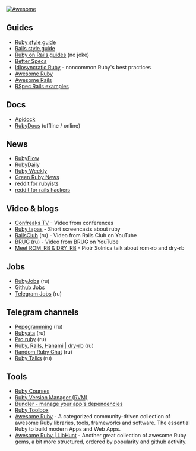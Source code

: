 [![Awesome](https://cdn.rawgit.com/sindresorhus/awesome/d7305f38d29fed78fa85652e3a63e154dd8e8829/media/badge.svg)](https://github.com/sindresorhus/awesome)

## Guides
- [Ruby style guide](https://github.com/bbatsov/ruby-style-guide)
- [Rails style guide](https://github.com/bbatsov/rails-style-guide)
- [Ruby on Rails guides](http://guides.rubyonrails.org) (no joke)
- [Better Specs](http://betterspecs.org/)
- [Idiosyncratic Ruby](http://idiosyncratic-ruby.com) - noncommon Ruby's best practices
- [Awesome Ruby](https://github.com/sdogruyol/awesome-ruby)
- [Awesome Rails](https://github.com/ekremkaraca/awesome-rails)
- [RSpec Rails examples](https://github.com/eliotsykes/rspec-rails-examples)

## Docs
- [Apidock](http://apidock.com/)
- [RubyDocs](http://rubydocs.org/) (offline / online)

## News
- [RubyFlow](http://www.rubyflow.com/)
- [RubyDaily](http://stream.rubydaily.org/)
- [Ruby Weekly](http://rubyweekly.com/)
- [Green Ruby News](http://greenruby.org/)
- [reddit for rubyists](https://www.reddit.com/r/ruby)
- [reddit for rails hackers](http://www.reddit.com/r/rails/)

## Video & blogs
- [Confreaks TV](http://confreaks.tv/) - Video from conferences
- [Ruby tapas](http://www.rubytapas.com) - Short screencasts about ruby
- [RailsClub](http://www.youtube.com/user/railsclub/videos) (ru) - Video from Rails Club on YouTube
- [BRUG](http://www.youtube.com/user/AltorosSystems/videos) (ru) - Video from BRUG on YouTube
- [Meet ROM_RB & DRY_RB](https://www.youtube.com/watch?v=jZ0Xf47P6oo) - Piotr Solnica talk about rom-rb and dry-rb

## Jobs
- [RubyJobs](http://rubyjobs.ru) (ru)
- [Github Jobs](https://jobs.github.com)
- [Telegram Jobs](https://t.me/rubyjob) (ru)

## Telegram channels
- [Pepegramming](https://t.me/pepegramming) (ru)
- [Rubyata](https://t.me/rubyata) (ru)
- [Pro.ruby](https://t.me/proRuby) (ru)
- [Ruby, Rails, Hanami | dry-rb](https://t.me/rubylang) (ru)
- [Random Ruby Chat](https://t.me/codenamecrud) (ru)
- [Ruby Talks](https://t.me/ruby_talks) (ru)

## Tools
- [Ruby Courses](http://rubycourses.ru/)
- [Ruby Version Manager (RVM)](http://rvm.io/rvm/install)
- [Bundler - manage your app's dependencies](http://bundler.io)
- [Ruby Toolbox](http:/www.ruby-toolbox.com)
- [Awesome Ruby](http://awesome-ruby.com/) - A categorized community-driven collection of awesome Ruby libraries, tools, frameworks and software. The essential Ruby to build modern Apps and Web Apps.
- [Awesome Ruby | LibHunt](https://ruby.libhunt.com/) - Another great collection of awesome Ruby gems, a bit more structured, ordered by popularity and github activity.
